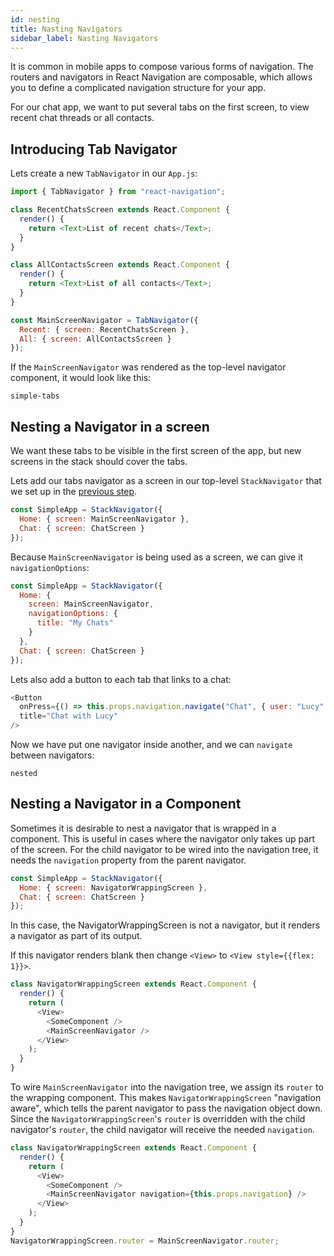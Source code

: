 ```yaml
---
id: nesting
title: Nasting Navigators
sidebar_label: Nasting Navigators
---
```


It is common in mobile apps to compose various forms of navigation. The routers and navigators in React Navigation are composable, which allows you to define a complicated navigation structure for your app.

For our chat app, we want to put several tabs on the first screen, to view recent chat threads or all contacts.

## Introducing Tab Navigator

Lets create a new `TabNavigator` in our `App.js`:

```js
import { TabNavigator } from "react-navigation";

class RecentChatsScreen extends React.Component {
  render() {
    return <Text>List of recent chats</Text>;
  }
}

class AllContactsScreen extends React.Component {
  render() {
    return <Text>List of all contacts</Text>;
  }
}

const MainScreenNavigator = TabNavigator({
  Recent: { screen: RecentChatsScreen },
  All: { screen: AllContactsScreen }
});
```

If the `MainScreenNavigator` was rendered as the top-level navigator component, it would look like this:

```phone-example
simple-tabs
```

## Nesting a Navigator in a screen

We want these tabs to be visible in the first screen of the app, but new screens in the stack should cover the tabs.

Lets add our tabs navigator as a screen in our top-level `StackNavigator` that we set up in the [previous step](/docs/intro/).

```js
const SimpleApp = StackNavigator({
  Home: { screen: MainScreenNavigator },
  Chat: { screen: ChatScreen }
});
```

Because `MainScreenNavigator` is being used as a screen, we can give it `navigationOptions`:

```js
const SimpleApp = StackNavigator({
  Home: {
    screen: MainScreenNavigator,
    navigationOptions: {
      title: "My Chats"
    }
  },
  Chat: { screen: ChatScreen }
});
```

Lets also add a button to each tab that links to a chat:

```js
<Button
  onPress={() => this.props.navigation.navigate("Chat", { user: "Lucy" })}
  title="Chat with Lucy"
/>
```

Now we have put one navigator inside another, and we can `navigate` between navigators:

```phone-example
nested
```

## Nesting a Navigator in a Component

Sometimes it is desirable to nest a navigator that is wrapped in a component. This is useful in cases where the navigator only takes up part of the screen. For the child navigator to be wired into the navigation tree, it needs the `navigation` property from the parent navigator.

```js
const SimpleApp = StackNavigator({
  Home: { screen: NavigatorWrappingScreen },
  Chat: { screen: ChatScreen }
});
```

In this case, the NavigatorWrappingScreen is not a navigator, but it renders a navigator as part of its output.

If this navigator renders blank then change `<View>` to `<View style={{flex: 1}}>`.

```js
class NavigatorWrappingScreen extends React.Component {
  render() {
    return (
      <View>
        <SomeComponent />
        <MainScreenNavigator />
      </View>
    );
  }
}
```

To wire `MainScreenNavigator` into the navigation tree, we assign its `router` to the wrapping component. This makes `NavigatorWrappingScreen` "navigation aware", which tells the parent navigator to pass the navigation object down. Since the `NavigatorWrappingScreen`'s `router` is overridden with the child navigator's `router`, the child navigator will receive the needed `navigation`.

```js
class NavigatorWrappingScreen extends React.Component {
  render() {
    return (
      <View>
        <SomeComponent />
        <MainScreenNavigator navigation={this.props.navigation} />
      </View>
    );
  }
}
NavigatorWrappingScreen.router = MainScreenNavigator.router;
```
